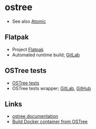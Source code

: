 ostree
======

  * See also [Atomic](atomic.md)


## Flatpak

  * Project [Flatpak](http://flatpak.org/)
  * Automated runtime build; [GitLab](https://gitlab.com/gbraad/flatpak-runtime-build)


## OSTree tests

  * [OSTree tests](https://github.com/giuseppe/ostreetests)
  * OSTree tests wrapper; [GitLab](https://gitlab.com/gbraad/ostreetests/), [GitHub](https://github.com/gbraad/ostreetests-wrapper)


## Links

  * [ostree documentation](https://ostree.readthedocs.io/en/latest/)
  * [Build Docker container from OSTree](https://github.com/giuseppe/ostree-docker-builder)
